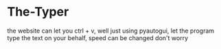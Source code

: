 # The-Typer
the website can let you ctrl + v, well just using pyautogui, let the program type the text on your behalf, speed can be changed don't worry
